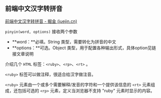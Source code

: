 ## 前端中文汉字转拼音

[前端中文汉字转拼音 - 掘金 (juejin.cn)](https://juejin.cn/post/7152739907001057311)

`pinyin(word, options)` 接收两个参数

- **word：**必填。String 类型，需要转化为拼音的中文
- **options：**可选。Object 类型，用于配置各种输出形式，具体option见链接文章说明

介绍几个 `HTML` 标签：`<ruby>`、`<rp>`、`<rt>` 。

`<ruby>` 标签可以做注释，很适合给汉字做注音。

`<ruby>` 元素由一个或多个需要解释/发音的字符和一个提供该信息的 `<rt>` 元素组成，还包括可选的 `<rp>` 元素，定义当浏览器不支持 "ruby" 元素时显示的内容。